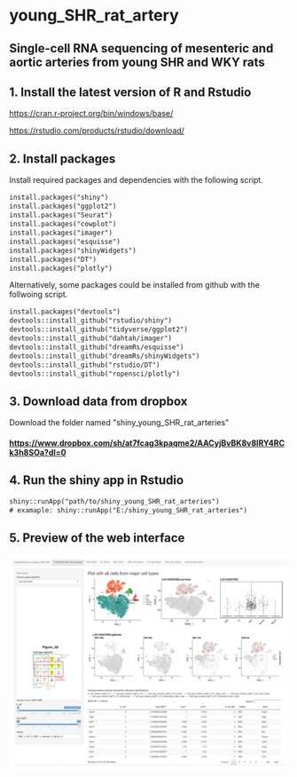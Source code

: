 # young_SHR_rat_artery
## Single-cell RNA sequencing of mesenteric and aortic arteries from young SHR and WKY rats

## 1. Install the latest version of R and Rstudio

https://cran.r-project.org/bin/windows/base/

https://rstudio.com/products/rstudio/download/

## 2. Install packages

Install required packages and dependencies with the following script.

```{r install_packages}
install.packages("shiny")
install.packages("ggplot2")
install.packages("Seurat")
install.packages("cowplot")
install.packages("imager")
install.packages("esquisse")
install.packages("shinyWidgets")
install.packages("DT")
install.packages("plotly")
```

Alternatively, some packages could be installed from github with the follwoing script.

```{r install_packages_github}
install.packages("devtools")
devtools::install_github("rstudio/shiny")
devtools::install_github("tidyverse/ggplot2")
devtools::install_github("dahtah/imager")
devtools::install_github("dreamRs/esquisse")
devtools::install_github("dreamRs/shinyWidgets")
devtools::install_github("rstudio/DT")
devtools::install_github("ropensci/plotly")
```


## 3. Download data from dropbox

Download the folder named "shiny_young_SHR_rat_arteries"

#### https://www.dropbox.com/sh/at7fcag3kpaqme2/AACyjBvBK8v8lRY4RCk3h8SOa?dl=0


## 4. Run the shiny app in Rstudio

```{r run_shinyapp}
shiny::runApp("path/to/shiny_young_SHR_rat_arteries")
# examaple: shiny::runApp("E:/shiny_young_SHR_rat_arteries")

```

## 5. Preview of the web interface

![Image of webpreview](https://raw.githubusercontent.com/WenduoGu/young_SHR_rat_artery/master/Presentation1.jpg)
